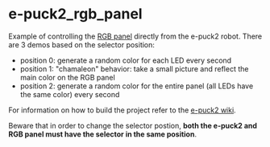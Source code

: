 # e-puck2_rgb_panel
Example of controlling the [RGB panel](https://www.gctronic.com/doc/index.php?title=RGB_Panel) directly from the e-puck2 robot.
There are 3 demos based on the selector position:
* position 0: generate a random color for each LED every second
* position 1: "chamaleon" behavior: take a small picture and reflect the main color on the RGB panel
* position 2: generate a random color for the entire panel (all LEDs have the same color) every second

For information on how to build the project refer to the [e-puck2 wiki](https://www.gctronic.com/doc/index.php?title=e-puck2_robot_side_development#Project_template).

Beware that in order to change the selector postion, **both the e-puck2 and RGB panel must have the selector in the same position**.
